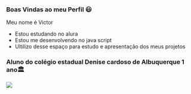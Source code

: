 ### Boas Vindas ao meu Perfil 😃

Meu nome é Victor

- Estou estudando no alura
- Estou me desenvolvendo no java script
- Ultilizo desse espaço para estudo e apresentação dos meus projetos

### Aluno do colégio estadual Denise cardoso de Albuquerque 1 ano🏛️





![](https://tenor.com/pt-BR/view/gift-lagi-gif2-gif-18885149)

